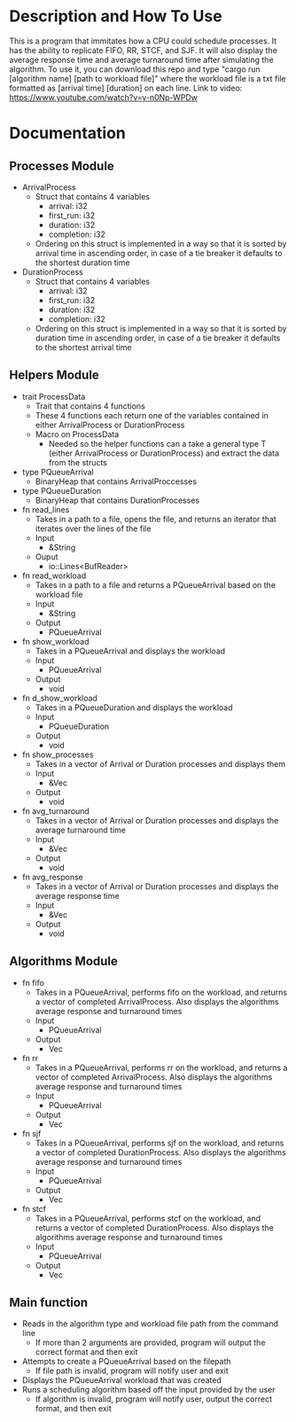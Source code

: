 # Description and How To Use
This is a program that immitates how a CPU could schedule processes. It has the ability to replicate FIFO, RR, STCF, and SJF. 
It will also display the average response time and average turnaround time after simulating the algorithm. To use it, you can 
download this repo and type "cargo run [algorithm name] [path to workload file]" where the workload file is a txt file formatted 
as [arrival time] [duration] on each line.
Link to video: https://www.youtube.com/watch?v=y-n0Np-WPDw

# Documentation
## Processes Module
- ArrivalProcess
  - Struct that contains 4 variables
    - arrival: i32
    - first_run: i32
    - duration: i32
    - completion: i32
  - Ordering on this struct is implemented in a way so that it is sorted by arrival time in ascending order, in case of a tie breaker it defaults to the shortest duration time
- DurationProcess
  - Struct that contains 4 variables
    - arrival: i32
    - first_run: i32
    - duration: i32
    - completion: i32
  - Ordering on this struct is implemented in a way so that it is sorted by duration time in ascending order, in case of a tie breaker it defaults to the shortest arrival time
## Helpers Module
- trait ProcessData
  - Trait that contains 4 functions
  - These 4 functions each return one of the variables contained in either ArrivalProcess or DurationProcess
  - Macro on ProcessData
    - Needed so the helper functions can a take a general type T (either ArrivalProcess or DurationProcess) and extract the data from the structs
- type PQueueArrival
  - BinaryHeap that contains ArrivalProccesses
- type PQueueDuration
  - BinaryHeap that contains DurationProcesses
- fn read_lines
  - Takes in a path to a file, opens the file, and returns an iterator that iterates over the lines of the file
  - Input
    - &String
  - Ouput
    - io::Lines<BufReader<File>>
- fn read_workload
  - Takes in a path to a file and returns a PQueueArrival based on the workload file
  - Input
    - &String
  - Output
    - PQueueArrival
- fn show_workload
  - Takes in a PQueueArrival and displays the workload
  - Input
    - PQueueArrival
  - Output
    - void
- fn d_show_workload
  - Takes in a PQueueDuration and displays the workload
  - Input
    - PQueueDuration
  - Output
    - void
- fn show_processes
  - Takes in a vector of Arrival or Duration processes and displays them
  - Input
    - &Vec<T>
  - Output
    - void
- fn avg_turnaround
  - Takes in a vector of Arrival or Duration processes and displays the average turnaround time
  - Input
    - &Vec<T>
  - Output
    - void
- fn avg_response
  - Takes in a vector of Arrival or Duration processes and displays the average response time
  - Input
    - &Vec<T>
  - Output
    - void
## Algorithms Module
-  fn fifo
    - Takes in a PQueueArrival, performs fifo on the workload, and returns a vector of completed ArrivalProcess. Also displays the algorithms average response and turnaround times
    - Input
      - PQueueArrival
    - Output
      - Vec<ArrivalProcess>
- fn rr
  - Takes in a PQueueArrival, performs rr on the workload, and returns a vector of completed ArrivalProcess. Also displays the algorithms average response and turnaround times
  - Input
    - PQueueArrival
  - Output
    - Vec<ArrivalProcess>
- fn sjf
  - Takes in a PQueueArrival, performs sjf on the workload, and returns a vector of completed DurationProcess. Also displays the algorithms average response and turnaround times
  - Input
    - PQueueArrival
  - Output
    - Vec<DurationProcess>
- fn stcf
  - Takes in a PQueueArrival, performs stcf on the workload, and returns a vector of completed DurationProcess. Also displays the algorithms average response and turnaround times
  - Input
    - PQueueArrival
  - Output
    - Vec<DurationProcess>
 ## Main function
 - Reads in the algorithm type and workload file path from the command line
   - If more than 2 arguments are provided, program will output the correct format and then exit
 - Attempts to create a PQueueArrival based on the filepath
   - If file path is invalid, program will notify user and exit
 - Displays the PQueueArrival workload that was created
 - Runs a scheduling algorithm based off the input provided by the user
   - If algorithm is invalid, program will notify user, output the correct format, and then exit


    
